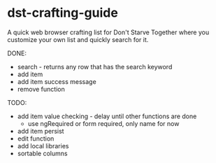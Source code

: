 # dst-crafting-guide

A quick web browser crafting list for Don't Starve Together where you customize your own list and quickly search for it.

DONE:
- search - returns any row that has the search keyword
- add item
- add item success message
- remove function

TODO:
- add item value checking - delay until other functions are done
	- use ngRequired or form required, only name for now
- add item persist
- edit function
- add local libraries
- sortable columns